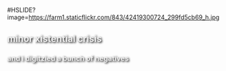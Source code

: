

#HSLIDE?image=https://farm1.staticflickr.com/843/42419300724_299fd5cb69_h.jpg
<h2 style="color:#eee;text-shadow: 2px 2px 4px #000;">minor xistential crisis</h2>
<h3 style="color:#eee;text-shadow: 2px 2px 4px #000;">and i digitzied a bunch of negatives</h3>


